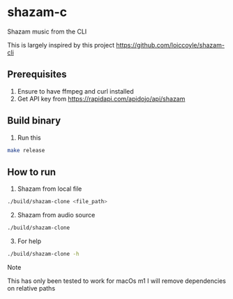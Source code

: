 # shazam-c
Shazam music from the CLI


This is largely inspired by this project https://github.com/loiccoyle/shazam-cli


## Prerequisites
1. Ensure to have ffmpeg and curl installed
2. Get API key from https://rapidapi.com/apidojo/api/shazam


## Build binary
1. Run this
```sh
make release
```

## How to run
1. Shazam from local file
```sh
./build/shazam-clone <file_path>
```
2. Shazam from audio source
```sh
./build/shazam-clone
```
3. For help 
```sh
./build/shazam-clone -h
```



> [!Note]
> This has only been tested to work for macOs m1 
> I will remove dependencies on relative paths